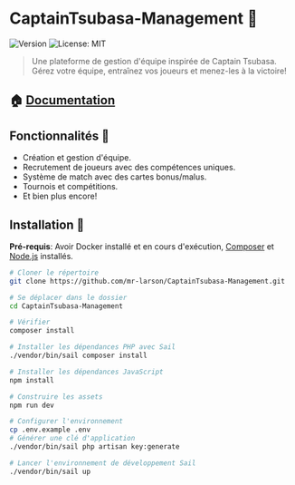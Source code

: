 # CaptainTsubasa-Management 🚀

![Version](https://img.shields.io/badge/version-0.1.0-blue.svg?cacheSeconds=2592000)
![License: MIT](https://img.shields.io/badge/License-MIT-yellow.svg)

> Une plateforme de gestion d'équipe inspirée de Captain Tsubasa. Gérez votre équipe, entraînez vos joueurs et menez-les à la victoire!

## 🏠 [Documentation](https://gautd8.notion.site/Captain-Tsubasa-Management-28c47313c8ca4fb5b0e3652491118849?pvs=4)

## Fonctionnalités 🌱

- Création et gestion d'équipe.
- Recrutement de joueurs avec des compétences uniques.
- Système de match avec des cartes bonus/malus.
- Tournois et compétitions.
- Et bien plus encore!

## Installation 🔧

**Pré-requis**:  Avoir Docker installé et en cours d'exécution, [Composer](https://getcomposer.org/) et [Node.js](https://nodejs.org/) installés.

```bash
# Cloner le répertoire
git clone https://github.com/mr-larson/CaptainTsubasa-Management.git

# Se déplacer dans le dossier
cd CaptainTsubasa-Management

# Vérifier
composer install

# Installer les dépendances PHP avec Sail
./vendor/bin/sail composer install

# Installer les dépendances JavaScript
npm install

# Construire les assets
npm run dev

# Configurer l'environnement
cp .env.example .env
# Générer une clé d'application
./vendor/bin/sail php artisan key:generate

# Lancer l'environnement de développement Sail
./vendor/bin/sail up
